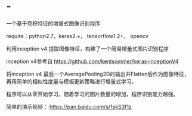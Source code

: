 # -
一个基于卷积特征的增量式图像识别程序

require：python2.7，keras2.+， tensorflow1.2+， opencv 

利用inception v4 提取图像特征，构建了一个简易增量式图片识别程序

inception v4参考自 https://github.com/kentsommer/keras-inceptionV4

将inception v4 最后一个AveragePooling2D的输出并Flatten后作为图像特征，再用简单的相似性度量与模板更新策略进行增量式学习。

程序可以从零开始学习，随着学习的图片数量的增加，程序识别能力越强。

简单的演示视频： https://pan.baidu.com/s/1skS3f1z
